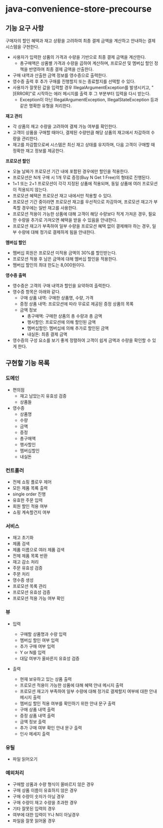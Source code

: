 # java-convenience-store-precourse

## 기능 요구 사항
구매자의 할인 혜택과 재고 상황을 고려하여 최종 결제 금액을 계산하고 안내하는 결제 시스템을 구현한다.

- 사용자가 입력한 상품의 가격과 수량을 기반으로 최종 결제 금액을 계산한다.
    - 총구매액은 상품별 가격과 수량을 곱하여 계산하며, 프로모션 및 멤버십 할인 정책을 반영하여 최종 결제 금액을 산출한다.
- 구매 내역과 산출한 금액 정보를 영수증으로 출력한다.
- 영수증 출력 후 추가 구매를 진행할지 또는 종료할지를 선택할 수 있다.
- 사용자가 잘못된 값을 입력할 경우 IllegalArgumentException를 발생시키고, "[ERROR]"로 시작하는 에러 메시지를 출력 후 그 부분부터 입력을 다시 받는다.
    - Exception이 아닌 IllegalArgumentException, IllegalStateException 등과 같은 명확한 유형을 처리한다.

**재고 관리**
- 각 상품의 재고 수량을 고려하여 결제 가능 여부를 확인한다.
- 고객이 상품을 구매할 때마다, 결제된 수량만큼 해당 상품의 재고에서 차감하여 수량을 관리한다.
- 재고를 차감함으로써 시스템은 최신 재고 상태를 유지하며, 다음 고객이 구매할 때 정확한 재고 정보를 제공한다.

**프로모션 할인**
- 오늘 날짜가 프로모션 기간 내에 포함된 경우에만 할인을 적용한다.
- 프로모션은 N개 구매 시 1개 무료 증정(Buy N Get 1 Free)의 형태로 진행된다.
- 1+1 또는 2+1 프로모션이 각각 지정된 상품에 적용되며, 동일 상품에 여러 프로모션이 적용되지 않는다.
- 프로모션 혜택은 프로모션 재고 내에서만 적용할 수 있다.
- 프로모션 기간 중이라면 프로모션 재고를 우선적으로 차감하며, 프로모션 재고가 부족할 경우에는 일반 재고를 사용한다.
- 프로모션 적용이 가능한 상품에 대해 고객이 해당 수량보다 적게 가져온 경우, 필요한 수량을 추가로 가져오면 혜택을 받을 수 있음을 안내한다.
- 프로모션 재고가 부족하여 일부 수량을 프로모션 혜택 없이 결제해야 하는 경우, 일부 수량에 대해 정가로 결제하게 됨을 안내한다.

**멤버십 할인**
- 멤버십 회원은 프로모션 미적용 금액의 30%를 할인받는다.
- 프로모션 적용 후 남은 금액에 대해 멤버십 할인을 적용한다.
- 멤버십 할인의 최대 한도는 8,000원이다.

**영수증 출력**
- 영수증은 고객의 구매 내역과 할인을 요약하여 출력한다.
- 영수증 항목은 아래와 같다.
  - 구매 상품 내역: 구매한 상품명, 수량, 가격
  - 증정 상품 내역: 프로모션에 따라 무료로 제공된 증정 상품의 목록
  - 금액 정보
    - 총구매액: 구매한 상품의 총 수량과 총 금액
    - 행사할인: 프로모션에 의해 할인된 금액
    - 멤버십할인: 멤버십에 의해 추가로 할인된 금액
    - 내실돈: 최종 결제 금액
- 영수증의 구성 요소를 보기 좋게 정렬하여 고객이 쉽게 금액과 수량을 확인할 수 있게 한다.

## 구현할 기능 목록

### 도메인
- 편의점
  - 재고 남았는지 유효성 검증
  - 상품들
- 영수증
  - 상품명
  - 수량
  - 금액
  - 증정
  - 총구매액
  - 행사할인
  - 멤버십할인
  - 내실돈

### 컨트롤러
- 전체 쇼핑 플로우 제어
- 모든 제품 목룍 출력
- single order 진행
- 유효한 주문 입력
- 회원 할인 적용 여부
- 쇼핑 계속할건지 여부

### 서비스
- 재고 초기화
- 제품 검색
- 제품 이름으로 여러 제품 검색
- 전체 제품 목록 반환
- 재고 감소 처리
- 주문 유효성 검증
- 주문 처리
- 영수증 생성
- 프로모션 목록 관리
- 프로모션 유효성 검증
- 프로모션 적용 가능 여부 확인

### 뷰
- 입력
  - 구매할 상품명과 수량 입력
  - 멤버십 할인 여부 입력
  - 추가 구매 여부 입력
  - Y or N를 입력
  - 대답 여부가 올바른지 유효성 검증

- 출력
  - 현재 보유하고 있는 상품 출력
  - 프로모션 적용이 가능한 상품에 대해 혜택 안내 메시지 출력
  - 프로모션 재고가 부족하여 일부 수량에 대해 정가로 결제할지 여부에 대한 안내 메시지 출력
  - 멤버십 할인 적용 여부를 확인하기 위한 안내 문구 출력
  - 구매 상품 내역 출력
  - 증정 삼품 내역 출력
  - 금액 정보 출력
  - 추가 구매 여부 확인 안내 문구 출력
  - 인사 메세지 출력

### 유틸
- 파일 읽어오기

### 예외처리
- 구매할 상품과 수량 형식이 올바르지 않은 경우
- 구매 상품 이름이 유효하지 않은 경우
- 구매 수량이 숫자가 아닐 경우
- 구매 수량이 재고 수량을 초과한 경우
- 기타 잘못된 입력의 경우
- 여부에 대한 입력이 Y나 N이 아닐경우
- 파일을 잘못 읽어올 경우